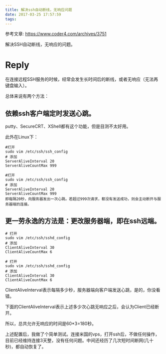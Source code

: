 ```yaml
---
title: 解决ssh自动断线，无响应问题 
date: 2017-03-25 17:57:59
tags:
---
```


参考文章: https://www.coder4.com/archives/3751

解决SSH自动断线，无响应的问题。
#  Reply
在连接远程SSH服务的时候，经常会发生长时间后的断线，或者无响应（无法再键盘输入）。

总体来说有两个方法：

## 依赖ssh客户端定时发送心跳。

putty、SecureCRT、XShell都有这个功能，但是目测不太好用。

此外在Linux下：

 
```
#打开
sudo vim /etc/ssh/ssh_config
# 添加
ServerAliveInterval 20
ServerAliveCountMax 999

```

```
#打开
sudo vim /etc/ssh/ssh_config
# 添加
ServerAliveInterval 20
ServerAliveCountMax 999
即每隔20秒，向服务器发出一次心跳。若超过999次请求，都没有发送成功，则会主动断开与服务器端的连接。
```

## 更一劳永逸的方法是：更改服务器端，即在ssh远端。

```
# 打开
sudo vim /etc/ssh/sshd_config
# 添加
ClientAliveInterval 30
ClientAliveCountMax 6
```
```
# 打开
sudo vim /etc/ssh/sshd_config
# 添加
ClientAliveInterval 30
ClientAliveCountMax 6
```
ClientAliveInterval表示每隔多少秒，服务器端向客户端发送心跳，是的，你没看错。

下面的ClientAliveInterval表示上述多少次心跳无响应之后，会认为Client已经断开。

所以，总共允许无响应的时间是60*3=180秒。

上述配置后，我做了个简单测试。连接米国的vps，打开ssh后，不做任何操作，目前已经维持连接3天整，没有任何问题。中间还经历了几次短时间断网(几十秒)，都自动恢复了。

